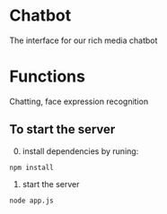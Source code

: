 # Chatbot

The interface for our rich media chatbot

# Functions

Chatting, face expression recognition

## To start the server

0. install dependencies by runing:

```
npm install
```

1. start the server

```
node app.js
```
